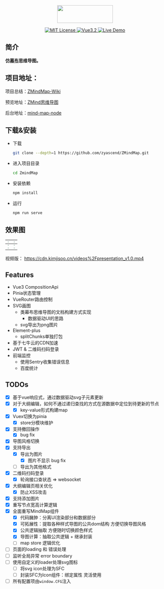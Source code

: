 <div align="center">
<img src="https://cdn.kimjisoo.cn/pic/logo.png" align="center" width="176" height="56"/>
</div>  
<p align="center">
</p>
<p align="center">
  <a href="./LICENSE">
      <img src="https://img.shields.io/github/license/zyascend/ZMindMap" alt="MIT License" />
  </a>
  <a href="https://v3.cn.vuejs.org/">
      <img src="https://img.shields.io/badge/vue.js-3.2-green" alt="Vue3.2">
  </a>
  <a href="https://map.kimjisoo.cn">
      <img src="https://img.shields.io/badge/🚀-open--in--browser-blueviolet" alt="Live Demo">
  </a>
</p>

## 简介
**仿[幕布](https://mubu.com)思维导图。**  

## 项目地址：
项目总结：[ZMindMap-Wiki](https://github.com/zyascend/ZMindMap/wiki)  

预览地址：[ZMind思维导图](https://map.kimjisoo.cn)

后台地址：[mind-map-node](https://github.com/zyascend/mind-map-node)  

## 下载&安装

- 下载

  ```bash
  git clone --depth=1 https://github.com/zyascend/ZMindMap.git
  ```

- 进入项目目录
  ```bash
  cd ZmindMap
  ```
- 安装依赖

  ```bash
  npm install
  ```

- 运行
  ```bash
  npm run serve
  ```
## 效果图

| <img src="https://github.com/zyascend/ZMindMap/blob/main/assets/export07.png?raw=true" style="zoom:20%;" /> | <img src="https://github.com/zyascend/ZMindMap/blob/main/assets/export02.png?raw=true" style="zoom:20%;" /> |
| :------------------------------------------------------------------------------: | -------------------------------------------------------------------------------- |
| <img src="https://github.com/zyascend/ZMindMap/blob/main/assets/export03.png?raw=true" style="zoom:20%;" /> | <img src="https://github.com/zyascend/ZMindMap/blob/main/assets/export04.png?raw=true" style="zoom:20%;" /> |
| <img src="https://github.com/zyascend/ZMindMap/blob/main/assets/export05.png?raw=true" style="zoom:20%;" /> | <img src="https://github.com/zyascend/ZMindMap/blob/main/assets/export06.png?raw=true" style="zoom:20%;" /> |

视频版：
https://cdn.kimjisoo.cn/videos%2Fpresentation_v1.0.mp4

## Features
- Vue3 CompositionApi
- Pinia状态管理
- VueRouter路由控制
- SVG画图
  - 类幕布思维导图的文档构建方式实现
    - 数据驱动UI的思路
  - svg导出为png图片 
- Element-plus
  - splitChunks单独打包
- 基于七牛云的CDN加速
- JWT & 二维码扫码登录
- 前端监控
  - 使用Sentry收集错误信息
  - 百度统计

## TODOs
- [x] 基于vue响应式，通过数据驱动svg子元素更新
- [x] 对于大纲编辑，如何不通过递归查找的方式在源数据中定位到待更新的节点
  - [x] key-value形式构建map
- [x] Vuex切换为pinia
  - [x] store分模块维护
- [x] 支持撤回操作
  - [x] bug fix
- [x] 导图风格切换
- [x] 支持导出
  - [x] 导出为图片
    - [x] 图片不显示 bug fix
  - [ ] 导出为其他格式
- [x] 二维码扫码登录
  - [x] 轮询接口查状态 => websocket
- [x] 大纲编辑页相关优化
  - [x] 防止XSS攻击
- [x] 支持添加图片
- [x] 重写节点宽高计算逻辑
- [x] 全面重写MindMap组件
  - [x] 代码臃肿：分离UI渲染部分和数据部分
  - [x] 可拓展性：提取各种样式导图的公共dom结构 方便切换导图风格
  - [x] 公共逻辑抽取 方便随时切换颜色样式
  - [x] 导图计算：抽取公共逻辑  + 继承封装
  - [ ] map store 逻辑优化
- [ ] 页面的loading 和 错误处理
- [ ] 监听全局异常 error boundary
- [ ] 使用自定义的loader处理svg图标
  - [ ] 将svg icon处理为SFC
  - [ ] 封装SFC为Icon组件：绑定属性 灵活使用
- [ ] 所有配置项由`window.CFG`注入
